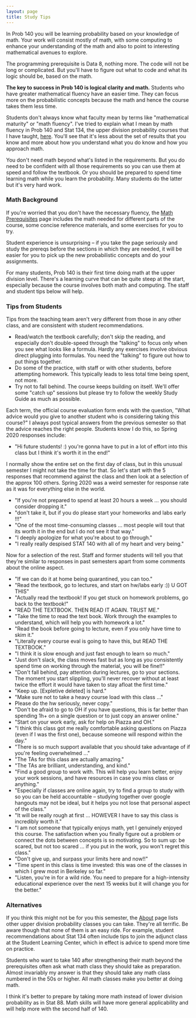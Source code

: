 ```yaml
---
layout: page
title: Study Tips
---
```


In Prob 140 you will be learning probability based on your knowledge of math. Your work will consist mostly of math, with some computing to enhance your understanding of the math and also to point to interesting mathematical avenues to explore.

The programming prerequisite is Data 8, nothing more. The code will not be long or complicated. But you'll have to figure out what to code and what its logic should be, based on the math.

**The key to success in Prob 140 is logical clarity and math.** Students who have greater mathematical fluency have an easier time. They can focus more on the probabilistic concepts because the math and hence the course takes them less time.

Students don't always know what faculty mean by terms like "mathematical maturity" or "math fluency". I've tried to explain what I mean by math fluency in Prob 140 and Stat 134, the upper division probability courses that I have taught, [here](/fluency.md). You'll see that it's less about the set of results that you know and more about how you understand what you do know and how you approach math.

You don't need math beyond what's listed in the requirements. But you do need to be confident with all those requirements so you can use them at speed and follow the textbook. Or you should be prepared to spend time learning math while you learn the probability. Many students do the latter but it's very hard work.

### Math Background ###
If you're worried that you don't have the necessary fluency, the [Math Prerequisites](/prereqs.md) page includes the math needed for different parts of the course, some concise reference materials, and some exercises for you to try. 

Student experience is unsurprising – if you take the page seriously and study the prereqs before the sections in which they are needed, it will be easier for you to pick up the new probabilistic concepts and do your assignments. 

For many students, Prob 140 is their first time doing math at the upper division level. There's a learning curve that can be quite steep at the start, especially because the course involves both math and computing. The staff and student tips below will help.

### Tips from Students ###
Tips from the teaching team aren't very different from those in any other class, and are consistent with student recommendations.

- Read/watch the textbook carefully; don't skip the reading, and especially don't double-speed through the "talking" to focus only when you see what looks like a formula. Hardly any exercises involve obvious direct plugging into formulas. You need the "talking" to figure out how to put things together.
- Do some of the practice, with staff or with other students, before attempting homework. This typically leads to less total time being spent, not more.
- Try not to fall behind. The course keeps building on itself. We'll offer some "catch up" sessions but please try to follow the weekly Study Guide as much as possible.

Each term, the official course evaluation form ends with the question, "What advice would you give to another student who is considering taking this course?" I always post typical answers from the previous semester so that the advice reaches the right people. Students know I do this, so Spring 2020 responses include:

- "Hi future students! :) you're gonna have to put in a lot of effort into this class but I think it's worth it in the end!"

I normally show the entire set on the first day of class, but in this unusual semester I might not take the time for that. So let's start with the 5 responses that recommend against the class and then look at a selection of the approx 100 others. Spring 2020 was a weird semester for response rate as it was for everything else in the world.

- "If you're not prepared to spend at least 20 hours a week ... you should consider dropping it."
- "don't take it, but if you do please start your homeworks and labs early !!!"
- "One of the most time-consuming classes ... most people will tout that its worth it in the end but I do not see it that way."
- "I deeply apologize for what you're about to go through."
- "I really really despised STAT 140 with all of my heart and very being."

Now for a selection of the rest. Staff and former students will tell you that they're similar to responses in past semesters apart from some comments about the online aspect.

- "If we can do it at home being quarantined, you can too."
- "Read the textbook, go to lectures, and start on hw/labs early :)) U GOT THIS"
- "Actually read the textbook! If you get stuck on homework problems, go back to the textbook!"
- "READ THE TEXTBOOK. THEN READ IT AGAIN. TRUST ME."
- "Take the time to read the text book. Work through the examples to understand, which will help you with homework a lot."
- "Read the book before going to lecture, even if you only have time to skim it."
- "Literally every course eval is going to have this, but READ THE TEXTBOOK."
- "I think it is slow enough and just fast enough to learn so much."
- "Just don't slack, the class moves fast but as long as you consistently spend time on working through the material, you will be fine!!"
- "Don't fall behind, pay attention during lectures, go to your sections. The moment you start slippling, you'll never recover without at least twice the effort it would have taken to stay afloat the first time."
- "Keep up. [Expletive deleted] is hard."
- "Make sure not to take a heavy course load with this class ..."
- Please do the hw seriously, never copy."
- "Don't be afraid to go to OH if you have questions, this is far better than spending 1h+ on a single question or to just copy an answer online."
- "Start on your work early, ask for help on Piazza and OH."
- "I think this class got me really comfortable asking questions on Piazza (even if I was the first one), because someone will respond within the day."
- "There is so much support available that you should take advantage of if you're feeling overwhelmed ..."
- "The TAs for this class are actually amazing."
- "The TAs are brilliant, understanding, and kind."
- "Find a good group to work with. This will help you learn better, enjoy your work sessions, and have resources in case you miss class or anything."
- "Especially if classes are online again, try to find a group to study with so you can be held accountable – studying together over google hangouts may not be ideal, but it helps you not lose that personal aspect of the class." 
- "It will be really rough at first ... HOWEVER I have to say this class is incredibly worth it."
- "I am not someone that typically enjoys math, yet I genuinely enjoyed this course. The satisfaction when you finally figure out a problem or connect the dots between concepts is so motivating. So to sum up: be scared, but not too scared ... if you put in the work, you won't regret this class."  
- "Don't give up, and surpass your limits here and now!!"
- "Time spent in this class is time invested: this was one of the classes in which I grew most in Berkeley so far."
- "Listen, you're in for a wild ride. You need to prepare for a high-intensity educational experience over the next 15 weeks but it will change you for the better."


### Alternatives ###
If you think this might not be for you this semester, the [About](/about.md) page lists other upper division probability classes you can take. They're all terrific. Be aware though that none of them is an easy ride. For example, student recommendations about Stat 134 often include tips to join the adjunct class at the Student Learning Center, which in effect is advice to spend more time on practice.

Students who want to take 140 after strengthening their math beyond the prerequisites often ask what math class they should take as preparation. Almost invariably my answer is that they should take any math class numbered in the 50s or higher. All math classes make you better at doing math.

I think it's better to prepare by taking more math instead of lower division probability as in Stat 88. Math skills will have more general applicability and will help more with the second half of 140.
